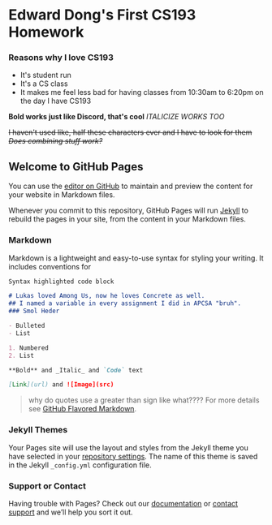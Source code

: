 # Edward Dong's First CS193 Homework

### **Reasons why I love CS193**
- It's student run
- It's a CS class
- It makes me feel less bad for having classes from 10:30am to 6:20pm on the day I have CS193

**Bold works just like Discord, that's cool**
*ITALICIZE WORKS TOO*

~~I haven't used like, half these characters ever and I have to look for them~~
_~~Does combining stuff work?~~_

## Welcome to GitHub Pages

You can use the [editor on GitHub](https://github.com/kalutes/CS193_Fall18_Lab1/edit/master/index.md) to maintain and preview the content for your website in Markdown files.

Whenever you commit to this repository, GitHub Pages will run [Jekyll](https://jekyllrb.com/) to rebuild the pages in your site, from the content in your Markdown files.

### Markdown

Markdown is a lightweight and easy-to-use syntax for styling your writing. It includes conventions for

```markdown
Syntax highlighted code block

# Lukas loved Among Us, now he loves Concrete as well.
## I named a variable in every assignment I did in APCSA "bruh".
### Smol Heder

- Bulleted
- List

1. Numbered
2. List

**Bold** and _Italic_ and `Code` text

[Link](url) and ![Image](src)
```

>why do quotes use a greater than sign like what????
For more details see [GitHub Flavored Markdown](https://guides.github.com/features/mastering-markdown/).

### Jekyll Themes

Your Pages site will use the layout and styles from the Jekyll theme you have selected in your [repository settings](https://github.com/kalutes/CS193_Fall18_Lab1/settings). The name of this theme is saved in the Jekyll `_config.yml` configuration file.

### Support or Contact

Having trouble with Pages? Check out our [documentation](https://help.github.com/categories/github-pages-basics/) or [contact support](https://github.com/contact) and we’ll help you sort it out.
